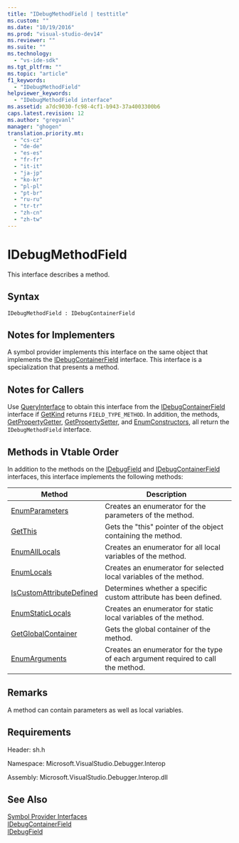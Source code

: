 ```yaml
---
title: "IDebugMethodField | testtitle"
ms.custom: ""
ms.date: "10/19/2016"
ms.prod: "visual-studio-dev14"
ms.reviewer: ""
ms.suite: ""
ms.technology: 
  - "vs-ide-sdk"
ms.tgt_pltfrm: ""
ms.topic: "article"
f1_keywords: 
  - "IDebugMethodField"
helpviewer_keywords: 
  - "IDebugMethodField interface"
ms.assetid: a7dc9030-fc98-4cf1-b943-37a4003300b6
caps.latest.revision: 12
ms.author: "gregvanl"
manager: "ghogen"
translation.priority.mt: 
  - "cs-cz"
  - "de-de"
  - "es-es"
  - "fr-fr"
  - "it-it"
  - "ja-jp"
  - "ko-kr"
  - "pl-pl"
  - "pt-br"
  - "ru-ru"
  - "tr-tr"
  - "zh-cn"
  - "zh-tw"
---
```

# IDebugMethodField
This interface describes a method.  
  
## Syntax  
  
```  
IDebugMethodField : IDebugContainerField  
```  
  
## Notes for Implementers  
 A symbol provider implements this interface on the same object that implements the [IDebugContainerField](../extensibility-debugger-reference/idebugcontainerfield.md) interface. This interface is a specialization that presents a method.  
  
## Notes for Callers  
 Use [QueryInterface](../Topic/QueryInterface.md) to obtain this interface from the [IDebugContainerField](../extensibility-debugger-reference/idebugcontainerfield.md) interface if [GetKind](../extensibility-debugger-reference/idebugfield--getkind.md) returns `FIELD_TYPE_METHOD`. In addition, the methods, [GetPropertyGetter](../extensibility-debugger-reference/idebugpropertyfield--getpropertygetter.md), [GetPropertySetter](../extensibility-debugger-reference/idebugpropertyfield--getpropertysetter.md), and [EnumConstructors](../extensibility-debugger-reference/idebugclassfield--enumconstructors.md), all return the `IDebugMethodField` interface.  
  
## Methods in Vtable Order  
 In addition to the methods on the [IDebugField](../extensibility-debugger-reference/idebugfield.md) and [IDebugContainerField](../extensibility-debugger-reference/idebugcontainerfield.md) interfaces, this interface implements the following methods:  
  
|Method|Description|  
|------------|-----------------|  
|[EnumParameters](../extensibility-debugger-reference/idebugmethodfield--enumparameters.md)|Creates an enumerator for the parameters of the method.|  
|[GetThis](../extensibility-debugger-reference/idebugmethodfield--getthis.md)|Gets the "this" pointer of the object containing the method.|  
|[EnumAllLocals](../extensibility-debugger-reference/idebugmethodfield--enumalllocals.md)|Creates an enumerator for all local variables of the method.|  
|[EnumLocals](../extensibility-debugger-reference/idebugmethodfield--enumlocals.md)|Creates an enumerator for selected local variables of the method.|  
|[IsCustomAttributeDefined](../extensibility-debugger-reference/idebugmethodfield--iscustomattributedefined.md)|Determines whether a specific custom attribute has been defined.|  
|[EnumStaticLocals](../extensibility-debugger-reference/idebugmethodfield--enumstaticlocals.md)|Creates an enumerator for static local variables of the method.|  
|[GetGlobalContainer](../extensibility-debugger-reference/idebugmethodfield--getglobalcontainer.md)|Gets the global container of the method.|  
|[EnumArguments](../extensibility-debugger-reference/idebugmethodfield--enumarguments.md)|Creates an enumerator for the type of each argument required to call the method.|  
  
## Remarks  
 A method can contain parameters as well as local variables.  
  
## Requirements  
 Header: sh.h  
  
 Namespace: Microsoft.VisualStudio.Debugger.Interop  
  
 Assembly: Microsoft.VisualStudio.Debugger.Interop.dll  
  
## See Also  
 [Symbol Provider Interfaces](../extensibility-debugger-reference/symbol-provider-interfaces.md)   
 [IDebugContainerField](../extensibility-debugger-reference/idebugcontainerfield.md)   
 [IDebugField](../extensibility-debugger-reference/idebugfield.md)